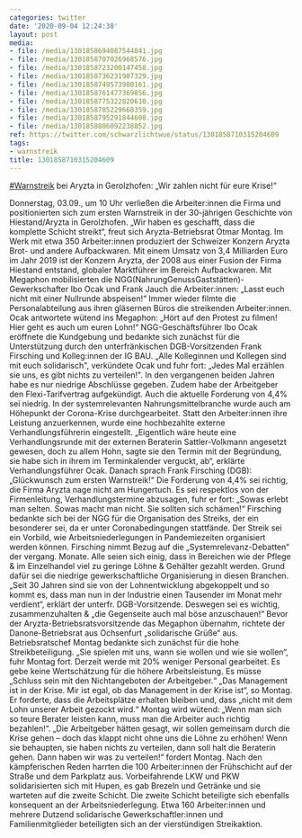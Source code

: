 ```yaml
---
categories: twitter
date: '2020-09-04 12:24:38'
layout: post
media:
- file: /media/1301858694087544841.jpg
- file: /media/1301858707026968576.jpg
- file: /media/1301858723200147458.jpg
- file: /media/1301858736231907329.jpg
- file: /media/1301858749573980161.jpg
- file: /media/1301858761477369856.jpg
- file: /media/1301858775322820610.jpg
- file: /media/1301858785229668359.jpg
- file: /media/1301858795291844608.jpg
- file: /media/1301858806092238852.jpg
ref: https://twitter.com/schwarzlichtwue/status/1301858710315204609
tags:
- warnstreik
title: 1301858710315204609
---
```

[#Warnstreik](/t/warnstreik) bei Aryzta in Gerolzhofen: „Wir zahlen nicht für eure Krise!“



Donnerstag, 03.09., um 10 Uhr verließen die Arbeiter:innen die Firma und positionierten sich zum ersten Warnstreik in der 30-jährigen Geschichte von Hiestand/Aryzta in Gerolzhofen. 
„Wir haben es geschafft, dass die komplette Schicht streikt“, freut sich Aryzta-Betriebsrat Otmar Montag. Im Werk mit etwa 350 Arbeiter:innen produziert der Schweizer Konzern Aryzta Brot- und andere Aufbackwaren. 
Mit einem Umsatz von 3,4 Milliarden Euro im Jahr 2019 ist der Konzern Aryzta, der 2008 aus einer Fusion der Firma Hiestand entstand, globaler Marktführer im Bereich Aufbackwaren. 
Mit Megaphon mobilisierten die NGG(NahrungGenussGaststätten)-Gewerkschafter Ibo Ocak und Frank Jauch die Arbeiter:innen: „Lasst euch nicht mit einer Nullrunde abspeisen!“
Immer wieder filmte die Personalabteilung aus ihren gläsernen Büros die streikenden Arbeiter:innen. Ocak antwortete wütend ins Megaphon: „Hört auf den Protest zu filmen! Hier geht es auch um euren Lohn!“
NGG-Geschäftsführer Ibo Ocak eröffnete die Kundgebung und bedankte sich zunächst für die Unterstützung durch den unterfränkischen DGB-Vorsitzenden Frank Firsching und Kolleg:innen der IG BAU.
„Alle Kolleginnen und Kollegen sind mit euch solidarisch", verkündete Ocak und fuhr fort: „Jedes Mal erzählen sie uns, es gibt nichts zu verteilen!". In den vergangenen beiden Jahren habe es nur niedrige Abschlüsse gegeben.
Zudem habe der Arbeitgeber den Flexi-Tarifvertrag aufgekündigt. Auch die aktuelle Forderung von 4,4% sei niedrig. In der systemrelevanten Nahrungsmittelbranche wurde auch am Höhepunkt der Corona-Krise durchgearbeitet.
Statt den Arbeiter:innen ihre Leistung anzuerkennen, wurde eine hochbezahlte externe Verhandlungsführerin eingestellt.
„Eigentlich wäre heute eine Verhandlungsrunde mit der externen Beraterin Sattler-Volkmann angesetzt gewesen, doch zu allem Hohn, sagte sie den Termin mit der Begründung, sie habe sich in ihrem im Terminkalender verguckt, ab“, erklärte Verhandlungsführer Ocak.
Danach sprach Frank Firsching (DGB): „Glückwunsch zum ersten Warnstreik!“ Die Forderung von 4,4% sei richtig, die Firma Aryzta nage nicht am Hungertuch.
Es sei respektlos von der Firmenleitung, Verhandlungstermine abzusagen, fuhr er fort: „Sowas erlebt man selten. Sowas macht man nicht. Sie sollten sich schämen!“
Firsching bedankte sich bei der NGG für die Organisation des Streiks, der ein besonderer sei, da er unter Coronabedingungen stattfände. Der Streik sei ein Vorbild, wie Arbeitsniederlegungen in Pandemiezeiten organisiert werden können.
Firsching nimmt Bezug auf die „Systemrelevanz-Debatten“ der vergang. Monate. Alle seien sich einig, dass in Bereichen wie der Pflege &amp; im Einzelhandel viel zu geringe Löhne &amp; Gehälter gezahlt werden. Grund dafür sei die niedrige gewerkschaftliche Organisierung in diesen Branchen.
„Seit 30 Jahren sind sie von der Lohnentwicklung abgekoppelt und so kommt es, dass man nun in der Industrie einen Tausender im Monat mehr verdient“, erklärt der unterfr. DGB-Vorsitzende. Deswegen sei es wichtig, zusammenzuhalten &amp; „die Gegenseite auch mal böse anzuschauen!“
Bevor der Aryzta-Betriebsratsvorsitzende das Megaphon übernahm, richtete der Danone-Betriebsrat aus Ochsenfurt „solidarische Grüße“ aus. Betriebsratschef Montag bedankte sich zunächst für die hohe Streikbeteiligung.
„Sie spielen mit uns, wann sie wollen und wie sie wollen“, fuhr Montag fort. Derzeit werde mit 20% weniger Personal gearbeitet. Es gebe keine Wertschätzung für die höhere Arbeitsleistung. Es müsse „Schluss sein mit den Nichtangeboten der Arbeitgeber.“
„Das Management ist in der Krise. Mir ist egal, ob das Management in der Krise ist“, so Montag. Er forderte, dass die Arbeitsplätze erhalten bleiben und, dass „nicht mit dem Lohn unserer Arbeit gezockt wird.“
Montag wird wütend: „Wenn man sich so teure Berater leisten kann, muss man die Arbeiter auch richtig bezahlen!“. „Die Arbeitgeber hätten gesagt, wir sollen gemeinsam durch die Krise gehen – doch das klappt nicht ohne uns die Löhne zu erhöhen!
Wenn sie behaupten, sie haben nichts zu verteilen, dann soll halt die Beraterin gehen. Dann haben wir was zu verteilen!“ fordert Montag.
Nach den kämpferischen Reden harrten die 100 Arbeiter:innen der Frühschicht auf der Straße und dem Parkplatz aus. Vorbeifahrende LKW und PKW solidarisierten sich mit Hupen, es gab Brezeln und Getränke und sie warteten auf die zweite Schicht.
Die zweite Schicht beteiligte sich ebenfalls konsequent an der Arbeitsniederlegung. Etwa 160 Arbeiter:innen und mehrere Dutzend solidarische Gewerkschaftler:innen und Familienmitglieder beteiligten sich an der vierstündigen Streikaktion.